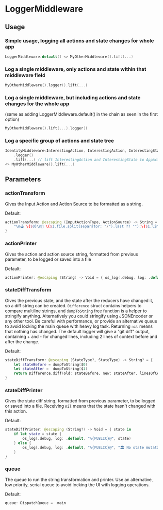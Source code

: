 # LoggerMiddleware

## Usage

### Simple usage, logging all actions and state changes for whole app
```swift
LoggerMiddleware.default() <> MyOtherMiddleware().lift(...)
```

### Log a single middleware, only actions and state within that middleware field
```swift
MyOtherMiddleware().logger().lift(...)
```

### Log a single middleware, but including actions and state changes for the whole app
(same as adding LoggerMiddleware.default() in the chain as seen in the first option)
```swift
MyOtherMiddleware().lift(...).logger()
```

### Log a specific group of actions and state tree
```swift
IdentityMiddleware<InterestingAction, InterestingAction, InterestingState>()
    .logger()
    .lift(...) // lift InterestingAction and InterestingState to AppAction and AppState
<> MyOtherMiddleware().lift(...)
```

## Parameters

### actionTransform
Gives the Input Action and Action Source to be formatted as a string.

Default:
```swift
actionTransform: @escaping (InputActionType, ActionSource) -> String = {
    "\n🕹 \($0)\n🎪 \($1.file.split(separator: "/").last ?? ""):\($1.line) \($1.function)"
}
```

### actionPrinter
Gives the action and action source string, formatted from previous parameter, to be logged or saved into a file 

Default:
```swift
actionPrinter: @escaping (String) -> Void = { os_log(.debug, log: .default, "%{PUBLIC}@", $0) }
```

### stateDiffTransform
Gives the previous state, and the state after the reducers have changed it, so a diff string can be created.
`Difference`  struct contains helpers to compare multiline strings, and `dumpToString` free function is a helper to stringify anything.
Alternatively you could stringify using JSONEncoder or any other tool. Be careful with performance, or provide an alternative queue
to avoid locking the main queue with heavy log task.
Returning `nil` means that nothing has changed.
The default logger will give a "git diff" output, containing + and - for changed lines, including 2 lines of context before and after the change.

Default:
```swift
stateDiffTransform: @escaping (StateType?, StateType) -> String? = {
    let stateBefore = dumpToString($0)
    let stateAfter =  dumpToString($1)
    return Difference.diff(old: stateBefore, new: stateAfter, linesOfContext: 2, prefixLines: "🏛 ")
}
```

### stateDiffPrinter 

Gives the state diff string, formatted from previous parameter, to be logged or saved into a file.
Receiving `nil` means that the state hasn't changed with this action.

Default:
```swift
stateDiffPrinter: @escaping (String?) -> Void = { state in
    if let state = state {
        os_log(.debug, log: .default, "%{PUBLIC}@", state)
    } else {
        os_log(.debug, log: .default, "%{PUBLIC}@", "🏛 No state mutation")
    }
}
```

### queue

The queue to run the string transformation and printer. Use an alternative, low priority, serial queue to avoid locking the UI
with logging operations.

Default:
```swift
queue: DispatchQueue = .main
```

